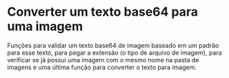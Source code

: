 # Converter um texto base64 para uma imagem

Funções para validar um texto base64 de imagem baseado em um padrão para esse texto, para pegar a extensão (o tipo de arquivo de imagem), para verificar se já possui uma imagem com o mesmo nome na pasta de imagens e uma última função para converter o texto para imagem.

